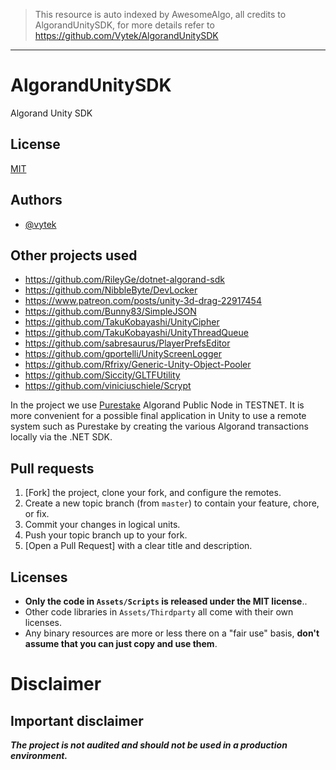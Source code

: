 > This resource is auto indexed by AwesomeAlgo, all credits to AlgorandUnitySDK, for more details refer to https://github.com/Vytek/AlgorandUnitySDK

---

# AlgorandUnitySDK
 Algorand Unity SDK

## License

[MIT](https://choosealicense.com/licenses/mit/)

  
## Authors

- [@vytek](https://www.github.com/Vytek)

## Other projects used

- https://github.com/RileyGe/dotnet-algorand-sdk
- https://github.com/NibbleByte/DevLocker
- https://www.patreon.com/posts/unity-3d-drag-22917454
- https://github.com/Bunny83/SimpleJSON
- https://github.com/TakuKobayashi/UnityCipher
- https://github.com/TakuKobayashi/UnityThreadQueue
- https://github.com/sabresaurus/PlayerPrefsEditor
- https://github.com/gportelli/UnityScreenLogger
- https://github.com/Rfrixy/Generic-Unity-Object-Pooler
- https://github.com/Siccity/GLTFUtility
- https://github.com/viniciuschiele/Scrypt

In the project we use [Purestake](https://www.purestake.com/networks/algorand/) Algorand Public Node in TESTNET. It is more convenient for a possible final application in Unity to use a remote system such as Purestake by creating the various Algorand transactions locally via the .NET SDK.
 
 ## Pull requests

 1. [Fork] the project, clone your fork, and configure the remotes.
 2. Create a new topic branch (from `master`) to contain your feature,
 chore, or fix.
 3. Commit your changes in logical units.
 4. Push your topic branch up to your fork.
 5. [Open a Pull Request] with a clear title and description.
 
 ## Licenses

 - **Only the code in `Assets/Scripts` is released under the MIT license**..
 - Other code libraries in `Assets/Thirdparty` all come with their own licenses.
 - Any binary resources are more or less there on a "fair use" basis, **don't assume that you can just copy and use them**.

# Disclaimer
## Important disclaimer

***The project is not audited and should not be used in a production environment.***
